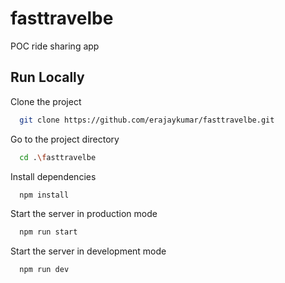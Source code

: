 # fasttravelbe
POC ride sharing app


## Run Locally

Clone the project

```bash
  git clone https://github.com/erajaykumar/fasttravelbe.git
```

Go to the project directory

```bash
  cd .\fasttravelbe
```

Install dependencies

```bash
  npm install
```

Start the server in production mode

```bash
  npm run start
```

Start the server in development mode

```bash
  npm run dev
```
